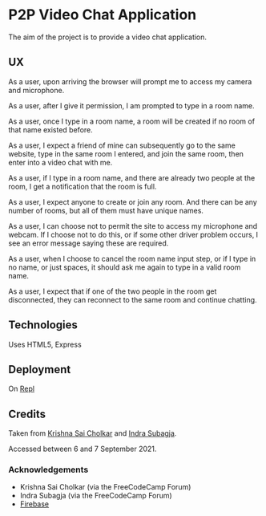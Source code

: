 # P2P Video Chat Application

The aim of the project is to provide a video chat application.

## UX

As a user, upon arriving the browser will prompt me to access my camera and microphone.

As a user, after I give it permission, I am prompted to type in a room name.

As a user, once I type in a room name, a room will be created if no room of that name existed before.

As a user, I expect a friend of mine can subsequently go to the same website, type in the same room I entered, and join the same room, then enter into a video chat with me.

As a user, if I type in a room name, and there are already two people at the room, I get a notification that the room is full.

As a user, I expect anyone to create or join any room.  And there can be any number of rooms, but all of them must have unique names.

As a user, I can choose not to permit the site to access my microphone and webcam.  If I choose not to do this, or if some other driver problem occurs, I see an error message saying these are required.

As a user, when I choose to cancel the room name input step, or if I type in no name, or just spaces, it should ask me again to type in a valid room name.

As a user, I expect that if one of the two people in the room get disconnected, they can reconnect to the same room and continue chatting.

## Technologies

Uses HTML5, Express

## Deployment

On [Repl](https://replit.com/@ddxps46/p2p-video-chat-application)

## Credits

Taken from [Krishna Sai Cholkar](https://github.com/Krishnasai3cks/Video-Calling-App) and [Indra Subagja](https://forum.freecodecamp.org/t/freecodecamp-project-p2p-video-chat-application/476740).

Accessed between 6 and 7 September 2021.

### Acknowledgements

- Krishna Sai Cholkar (via the FreeCodeCamp Forum)
- Indra Subagja (via the FreeCodeCamp Forum)
- [Firebase](https://fireship.io/lessons/webrtc-firebase-video-chat/)